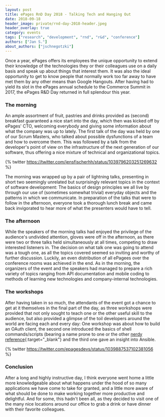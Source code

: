```yaml
---
layout: post
title: ePages RnD Day 2018 - Talking Tech and Hanging Out
date: 2018-09-18
header_image: private/rnd-day-2018-header.jpeg
header_overlay: true
category: events
tags: ["research", "development", "rnd", "r&d", "conference"]
authors: ["Jan S."]
about_authors: ["jschnegotzki"]
---
```


Once a year, ePages offers its employees the unique opportunity to extend their knowledge of the technologies they or their colleagues use on a daily basis and speak up about things that interest them.
It was also the ideal opportunity to get to know people that normally work too far away to have met them by any other means than Google Hangouts.
After having had to yield its slot in the ePages annual schedule to the Commerce Summit in 2017, the ePages R&D Day returned in full splendour this year.

### The morning

An ample assortment of fruit, pastries and drinks provided as (second) breakfast guaranteed a nice start into the day, which then was kicked off by ePages' CTO, welcoming everybody and giving some information about what the company was up to lately.
The first talk of the day was held by one of our Scrum Masters, who talked about possible dysfunctions of a team and how to overcome them.
This was followed by a talk from the developer's point of view on the infrastructure of the next generation of our software, thus offering a nice mixture of technical and organizational topics.

{% twitter https://twitter.com/jensfischerhh/status/1039796203251269632 %}

The morning was wrapped up by a pair of lightning talks, presenting in short two seemingly unrelated but surprisingly relevant topics in the context of software development: The basics of design principles we all live by through our use of (sometimes somewhat trivial) everyday objects and the patterns in which we communicate.
In preparation of the talks that were to follow in the afternoon, everyone took a thorough lunch break and came back invigorated to hear more of what the presenters would have to tell.

### The afternoon

While the speakers of the morning talks had enjoyed the privilege of the audience's undivided attention, gloves were off in the afternoon, as there were two or three talks held simultaneously at all times, competing to draw interested listeners in.
The decision on what talk one was going to attend was a tough one, as all the topics covered seemed so inviting and worthy of further discussion.
Luckily, an even distribution of all ePagees over the conference rooms was achieved in the end.
As in the morning, the organizers of the event and the speakers had managed to prepare a rich variety of topics ranging from API documentation and mobile coding to methods of learning new technologies and company-internal technologies.

### The workshops

After having taken in so much, the attendants of the event got a chance to get at it themselves in the final part of the day, as three workshops were provided that not only sought to teach one or the other useful skill to the audience, but also provided a glimpse of the toil developers around the world are facing each and every day: One workshop was about how to build an OAuth client, the second one introduced the basics of shell commands/scripts (bearing a name prone to one or the other [nerdy reference](https://en.wikipedia.org/wiki/Ghost_in_the_Shell){:target="_blank"} and the third one gave an insight into Ansible.

{% twitter https://twitter.com/epagesdevs/status/1039887537102381056 %}

### Conclusion

After a long and highly instructive day, I think everyone went home a little more knowledgeable about what happens under the hood of so many applications we have come to take for granted, and a little more aware of what should be done to make working together more productive and delightful.
And for some, this hadn't been all, as they decided to visit one of the many nice locations around our office to grab a drink or have dinner with their favorite colleagues.
